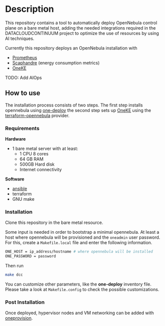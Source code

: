 # Description

This repository contains a tool to automatically deploy OpenNebula control plane on a bare metal host, adding the needed integrations required in the DATACLOUDCONTINUUM project to optimize the use of resources by using AI techniques.

Currently this repository deploys an OpenNebula installation with

- [Prometheus](https://prometheus.io/)
- [Scaphandre](https://hubblo-org.github.io/scaphandre-documentation/index.html) (energy consumption metrics)
- [OneKE](https://github.com/OpenNebula/one-apps/wiki/oneke_intro)

TODO: Add AIOps

## How to use

The installation process consists of two steps. The first step installs opennebula using [one-deploy](https://github.com/OpenNebula/one-deploy) the second step sets up [OneKE](https://github.com/OpenNebula/one-apps/wiki/oneke_intro) using the [terraform-opennebula](https://registry.terraform.io/providers/OpenNebula/opennebula/latest/docs) provider.

### Requirements

**Hardware**

- 1 bare metal server with at least:
  - 1 CPU 8 cores
  - 64 GB RAM
  - 500GB Hard disk
  - Internet connectivity

**Software**

- [ansible](https://github.com/OpenNebula/one-deploy/wiki/sys_reqs#requirements)
- terraform
- GNU make

### Installation

Clone this repository in the bare metal resource.

Some input is needed in order to bootstrap a minimal opennebula. At least a host where opennebula will be provisioned and the `oneadmin` user password. For this, create a `Makefile.local` file and enter the following information.

```bash
ONE_HOST = ip_address/hostname # where opennebula will be installed
ONE_PASSWORD = password
```

Then run

```bash
make dcc
```

You can customize other parameters, like the **one-deploy** inventory file. Please take a look at `Makefile.config` to check the possible customizations.

### Post Installation

Once deployed, hypervisor nodes and VM networking can be added with [oneprovision](https://docs.opennebula.io/6.10/provision_clusters/edge_clusters/overview.html).
